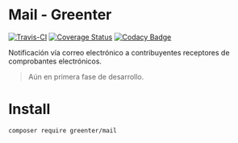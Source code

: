 # Mail - Greenter

[![Travis-CI](https://img.shields.io/travis/giansalex/greenter-mail.svg?branch=master&style=flat-square)](https://travis-ci.org/giansalex/greenter-mail)
[![Coverage Status](https://img.shields.io/coveralls/giansalex/greenter-mail.svg?style=flat-square&branch=master)](https://coveralls.io/github/giansalex/greenter-mail?branch=master)
[![Codacy Badge](https://api.codacy.com/project/badge/Grade/d974f208ef9a4b19af96abc6af6aeec1)](https://www.codacy.com/app/giansalex/greenter-mail?utm_source=github.com&amp;utm_medium=referral&amp;utm_content=giansalex/greenter-mail&amp;utm_campaign=Badge_Grade)     

Notificación vía correo electrónico a contribuyentes receptores de comprobantes electrónicos.
> Aún en primera fase de desarrollo.

# Install
```bash
composer require greenter/mail
```
